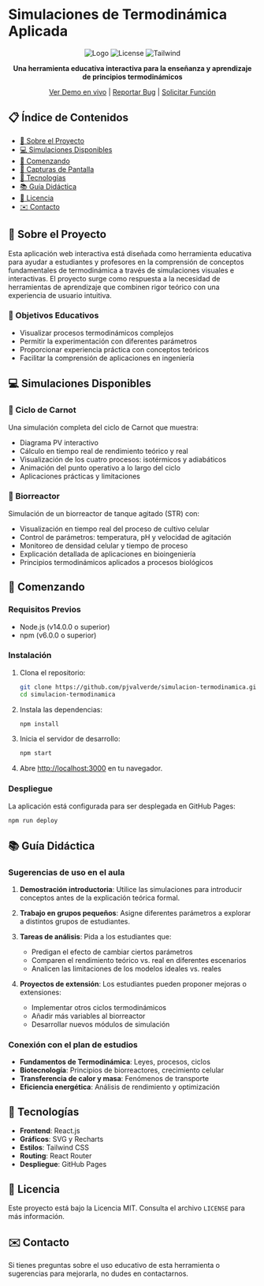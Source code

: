 # Simulaciones de Termodinámica Aplicada

<div align="center">

![Logo](https://img.shields.io/badge/React-20232A?style=for-the-badge&logo=react&logoColor=61DAFB)
![License](https://img.shields.io/github/license/pjvalverde/simulacion-termodinamica)
![Tailwind](https://img.shields.io/badge/Tailwind_CSS-38B2AC?style=for-the-badge&logo=tailwind-css&logoColor=white)

**Una herramienta educativa interactiva para la enseñanza y aprendizaje de principios termodinámicos**

[Ver Demo en vivo](https://pjvalverde.github.io/simulacion-termodinamica/) | [Reportar Bug](https://github.com/pjvalverde/simulacion-termodinamica/issues) | [Solicitar Función](https://github.com/pjvalverde/simulacion-termodinamica/issues)

</div>

## 📋 Índice de Contenidos

- [🌟 Sobre el Proyecto](#-sobre-el-proyecto)
- [💻 Simulaciones Disponibles](#-simulaciones-disponibles)
- [🚀 Comenzando](#-comenzando)
- [📱 Capturas de Pantalla](#-capturas-de-pantalla)
- [🧰 Tecnologías](#-tecnologías)
- [📚 Guía Didáctica](#-guía-didáctica)
- [📝 Licencia](#-licencia)
- [✉️ Contacto](#️-contacto)

## 🌟 Sobre el Proyecto

Esta aplicación web interactiva está diseñada como herramienta educativa para ayudar a estudiantes y profesores en la comprensión de conceptos fundamentales de termodinámica a través de simulaciones visuales e interactivas. El proyecto surge como respuesta a la necesidad de herramientas de aprendizaje que combinen rigor teórico con una experiencia de usuario intuitiva.

### 🎯 Objetivos Educativos

- Visualizar procesos termodinámicos complejos
- Permitir la experimentación con diferentes parámetros
- Proporcionar experiencia práctica con conceptos teóricos
- Facilitar la comprensión de aplicaciones en ingeniería

## 💻 Simulaciones Disponibles

### 🔄 Ciclo de Carnot

Una simulación completa del ciclo de Carnot que muestra:

- Diagrama PV interactivo
- Cálculo en tiempo real de rendimiento teórico y real
- Visualización de los cuatro procesos: isotérmicos y adiabáticos
- Animación del punto operativo a lo largo del ciclo
- Aplicaciones prácticas y limitaciones

### 🧪 Biorreactor

Simulación de un biorreactor de tanque agitado (STR) con:

- Visualización en tiempo real del proceso de cultivo celular
- Control de parámetros: temperatura, pH y velocidad de agitación
- Monitoreo de densidad celular y tiempo de proceso
- Explicación detallada de aplicaciones en bioingeniería
- Principios termodinámicos aplicados a procesos biológicos

## 🚀 Comenzando

### Requisitos Previos

- Node.js (v14.0.0 o superior)
- npm (v6.0.0 o superior)

### Instalación

1. Clona el repositorio:
   ```bash
   git clone https://github.com/pjvalverde/simulacion-termodinamica.git
   cd simulacion-termodinamica
   ```

2. Instala las dependencias:
   ```bash
   npm install
   ```

3. Inicia el servidor de desarrollo:
   ```bash
   npm start
   ```

4. Abre [http://localhost:3000](http://localhost:3000) en tu navegador.

### Despliegue

La aplicación está configurada para ser desplegada en GitHub Pages:

```bash
npm run deploy
```

## 📚 Guía Didáctica

### Sugerencias de uso en el aula

1. **Demostración introductoria**: Utilice las simulaciones para introducir conceptos antes de la explicación teórica formal.

2. **Trabajo en grupos pequeños**: Asigne diferentes parámetros a explorar a distintos grupos de estudiantes.

3. **Tareas de análisis**: Pida a los estudiantes que:
   - Predigan el efecto de cambiar ciertos parámetros
   - Comparen el rendimiento teórico vs. real en diferentes escenarios
   - Analicen las limitaciones de los modelos ideales vs. reales

4. **Proyectos de extensión**: Los estudiantes pueden proponer mejoras o extensiones:
   - Implementar otros ciclos termodinámicos
   - Añadir más variables al biorreactor
   - Desarrollar nuevos módulos de simulación

### Conexión con el plan de estudios

- **Fundamentos de Termodinámica**: Leyes, procesos, ciclos
- **Biotecnología**: Principios de biorreactores, crecimiento celular
- **Transferencia de calor y masa**: Fenómenos de transporte
- **Eficiencia energética**: Análisis de rendimiento y optimización

## 🧰 Tecnologías

- **Frontend**: React.js
- **Gráficos**: SVG y Recharts
- **Estilos**: Tailwind CSS
- **Routing**: React Router
- **Despliegue**: GitHub Pages

## 📝 Licencia

Este proyecto está bajo la Licencia MIT. Consulta el archivo `LICENSE` para más información.

## ✉️ Contacto

Si tienes preguntas sobre el uso educativo de esta herramienta o sugerencias para mejorarla, no dudes en contactarnos.
